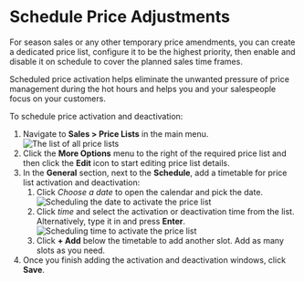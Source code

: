 <a id="user-guide-pricing-schedule-price-adjustments"></a>

# Schedule Price Adjustments

For season sales or any other temporary price amendments, you can create a dedicated price list, configure it to be the highest priority, then enable and disable it on schedule to cover the planned sales time frames.

Scheduled price activation helps eliminate the unwanted pressure of price management during the hot hours and helps you and your salespeople focus on your customers.

To schedule price activation and deactivation:

1. Navigate to **Sales > Price Lists** in the main menu.
   ![The list of all price lists](user/img/sales/pricelist/PriceLists.png)
2. Click the <i class="fa fa-ellipsis-h fa-lg" aria-hidden="true"></i> **More Options** menu to the right of the required price list and then click the <i class="fa fa-edit fa-lg" aria-hidden="true"></i> **Edit** icon to start editing price list details.
3. In the **General** section, next to the **Schedule**, add a timetable for price list activation and deactivation:
   1. Click *Choose a date* to open the calendar and pick the date.
      ![Scheduling the date to activate the price list](user/img/sales/pricelist/PriceListsCreate_general_schedule.png)
   2. Click *time* and select the activation or deactivation time from the list. Alternatively, type it in and press **Enter**.
      ![Scheduling time to activate the price list](user/img/sales/pricelist/PriceListsCreate_general_schedule_time.png)
   3. Click **+ Add** below the timetable to add another slot. Add as many slots as you need.
4. Once you finish adding the activation and deactivation windows, click **Save**.

<!-- fa-bars = fa-navicon -->
<!-- Ic Tiles is used as Set As Default in saved views, and as tiles in display layout options -->
<!-- IcPencil refers to Rename in Commerce and Inline Editing in CRM -->
<!-- Check mark in the square. -->
<!-- SortDesc is also used as drop-down arrow -->
